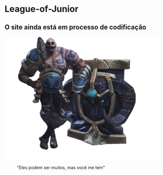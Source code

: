 <h1>League-of-Junior</h1>
<h2><strong>O site ainda está em processo de codificação</strong></h2>
<img src="public/braum_img.png" alt="braum">
<figure>"Eles podem ser muitos, mas você me tem"</figure>
